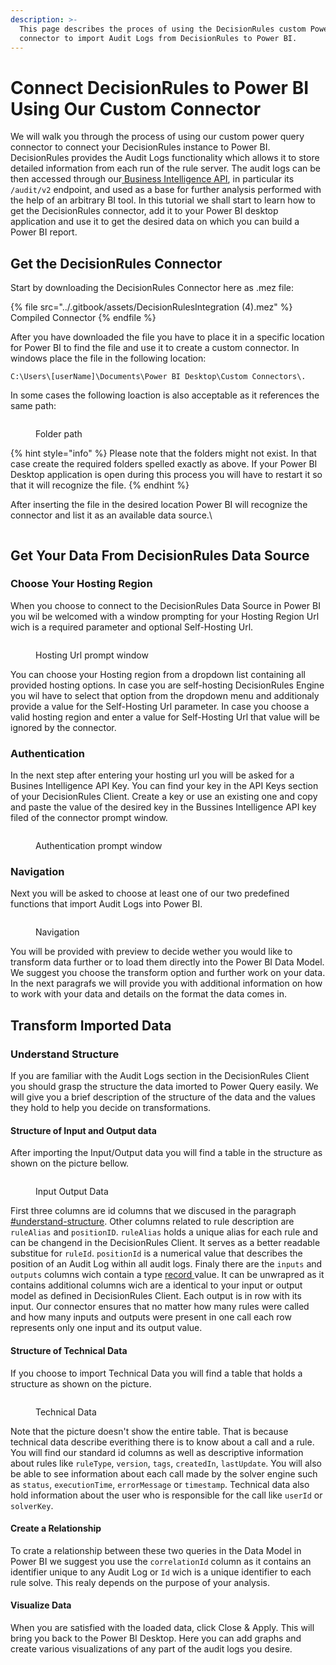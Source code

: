 ```yaml
---
description: >-
  This page describes the proces of using the DecisionRules custom Power Query
  connector to import Audit Logs from DecisionRules to Power BI.
---
```


# Connect DecisionRules to Power BI Using Our Custom Connector

We will walk you through the process of using our custom power query connector to connect your DecisionRules instance to Power BI. DecisionRules provides the Audit Logs functionality which allows it to store detailed information from each run of the rule server. The audit logs can be then accessed through our[ Business Intelligence API](https://docs.decisionrules.io/doc/api/bi-api), in particular its `/audit/v2` endpoint, and used as a base for further analysis performed with the help of an arbitrary BI tool. In this tutorial we shall start to learn how to get the DecisionRules connector, add it to your Power BI desktop application and use it to get the desired data on which you can build a Power BI report.

## Get the DecisionRules Connector

Start by downloading the DecisionRules Connector here as .mez file:

{% file src="../.gitbook/assets/DecisionRulesIntegration (4).mez" %}
Compiled Connector
{% endfile %}

After you have downloaded the file you have to place it in a specific location for Power BI to find the file and use it to create a custom connector. In windows place the file in the following location:

`C:\Users\[userName]\Documents\Power BI Desktop\Custom Connectors\.`

In some cases the following loaction is also acceptable as it references the same path:

<figure><img src="../.gitbook/assets/image (23).png" alt=""><figcaption><p>Folder path</p></figcaption></figure>

{% hint style="info" %}
Please note that the folders might not exist. In that case create the required folders spelled exactly as above. If your Power BI Desktop application is open during this process you will have to restart it so that it will recognize the file.
{% endhint %}

After inserting the file in the desired location Power BI will recognize the connector and list it as an available data source.\


<figure><img src="../.gitbook/assets/image (206).png" alt=""><figcaption></figcaption></figure>

## Get Your Data From DecisionRules Data Source

### Choose Your Hosting Region

When you choose to connect to the DecisionRules Data Source in Power BI you wil be welcomed with a window prompting for your Hosting Region Url wich is a required parameter and optional Self-Hosting Url.

<figure><img src="../.gitbook/assets/image (248).png" alt=""><figcaption><p>Hosting Url prompt window</p></figcaption></figure>

You can choose your Hosting region from a dropdown list containing all provided hosting options. In case you are self-hosting DecisionRules Engine you wil have to select that option from the dropdown menu and additionaly provide a value for the Self-Hosting Url parameter. In case you choose a valid hosting region and enter a value for Self-Hosting Url that value will be ignored by the connector.

### Authentication

In the next step after entering your hosting url you will be asked for a Busines Intelligence API Key. You can find your key in the API Keys section of your DecisionRules Client. Create a key or use an existing one and copy and paste the value of the desired key in the Bussines Intelligence API key filed of the connector prompt window.

<figure><img src="../.gitbook/assets/image (263).png" alt=""><figcaption><p>Authentication prompt window</p></figcaption></figure>

### Navigation

Next you will be asked to choose at least one of our two predefined functions that import Audit Logs into Power BI.

<figure><img src="../.gitbook/assets/image (264).png" alt=""><figcaption><p>Navigation</p></figcaption></figure>

You will be provided with preview to decide wether you would like to transform data further or to load them directly into the Power BI Data Model. We suggest you choose the transform option and further work on your data. In the next paragrafs  we will provide you with additional information on how to work with your data and details on the format the data comes in.

## Transform Imported Data

### Understand Structure

If you are familiar with the Audit Logs section in the DecisionRules Client you should grasp the structure the data imorted to Power Query easily.  We will give you a brief description of the structure of the data and the values they hold to help you decide on transformations.

#### Structure of Input and Output data

After importing the Input/Output data you will find a table in the structure as shown on the picture bellow.

<figure><img src="../.gitbook/assets/image (265).png" alt=""><figcaption><p>Input Output Data</p></figcaption></figure>

First three columns are id columns that we discused in the paragraph [#understand-structure](connect-decisionrules-to-power-bi-using-our-custom-connector.md#understand-structure "mention"). Other columns related to rule description are `ruleAlias` and `positionID`. `ruleAlias` holds a unique alias for each rule and can be changend in the DecisionRules Client. It serves as a better readable substitue for `ruleId`. `positionId` is a numerical value that describes the position of an Audit Log within all audit logs. Finaly there are the `inputs` and `outputs` columns wich contain a type [record ](https://learn.microsoft.com/en-us/powerquery-m/m-spec-types#record-types)value. It can be unwrapred as it contains additional columns wich are a identical to your input or output model as defined in DecisionRules Client. Each output is in row with its input. Our connector ensures that no matter how many rules were called and how many inputs and outputs were present in one call each row represents only one input and its output value.

#### Structure of Technical Data

If you choose to import Technical Data you will find a table that holds a structure as shown on the picture.&#x20;

<figure><img src="../.gitbook/assets/image (266).png" alt=""><figcaption><p>Technical Data</p></figcaption></figure>

Note that the picture doesn't show the entire table. That is because technical data describe everithing there is to know about a call and a rule. You will find our standard id columns as well as descriptive information about rules like `ruleType`, `version`, `tags`, `createdIn`, `lastUpdate`. You will also be able to see information about each call made by the solver engine such as `status`, `executionTime`, `errorMessage` or `timestamp`. Technical data also hold information about the user who is responsible for the call like `userId` or `solverKey`.&#x20;

#### Create a Relationship

To crate a relationship between these two queries in the Data Model in Power BI we suggest you use the `correlationId` column as it contains an identifier unique to any Audit Log or `Id` wich is a unique identifier to each rule solve. This realy depends on the purpose of your analysis.

#### Visualize Data

When you are satisfied with the loaded data, click Close & Apply. This will bring you back to the Power BI Desktop. Here you can add graphs and create various visualizations of any part of the audit logs you desire.
